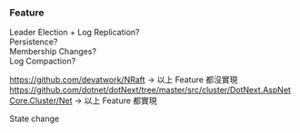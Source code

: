 ### Feature
Leader Election + Log Replication? \
Persistence? \
Membership Changes? \
Log Compaction?

https://github.com/devatwork/NRaft -> 以上 Feature 都沒實現 \
https://github.com/dotnet/dotNext/tree/master/src/cluster/DotNext.AspNetCore.Cluster/Net -> 以上 Feature 都實現



State change
